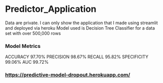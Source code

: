 # Predictor_Application
Data are private. I can only show the application that I made using streamlit and deployed via heroku
Model used is Decision Tree Classifier for a data set with over 500,000 rows
### Model Metrics
ACCURACY 97.70%
PRECISION 98.67%
RECALL 95.82%
SPECIFICITY 99.06%
AUC 99.72%

### https://predictive-model-dropout.herokuapp.com/
